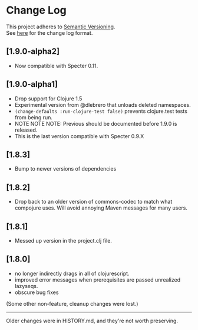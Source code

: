 # Change Log
This project adheres to [Semantic Versioning](http://semver.org/).       
See [here](http://keepachangelog.com/) for the change log format.

## [1.9.0-alpha2]
- Now compatible with Specter 0.11.

## [1.9.0-alpha1]
- Drop support for Clojure 1.5
- Experimental version from @dlebrero that unloads deleted namespaces.
- `(change-defaults :run-clojure-test false)` prevents clojure.test tests from being run.
- NOTE NOTE NOTE: Previous should be documented before 1.9.0 is released.
- This is the last version compatible with Specter 0.9.X

## [1.8.3] 
- Bump to newer versions of dependencies

## [1.8.2]
- Drop back to an older version of commons-codec to match what compojure uses.
  Will avoid annoying Maven messages for many users.

## [1.8.1]
- Messed up version in the project.clj file.

## [1.8.0]
- no longer indirectly drags in all of clojurescript.
- improved error messages when prerequisites are passed unrealized lazyseqs.
- obscure bug fixes

(Some other non-feature, cleanup changes were lost.)



---------------------

Older changes were in HISTORY.md, and they're not worth preserving.
